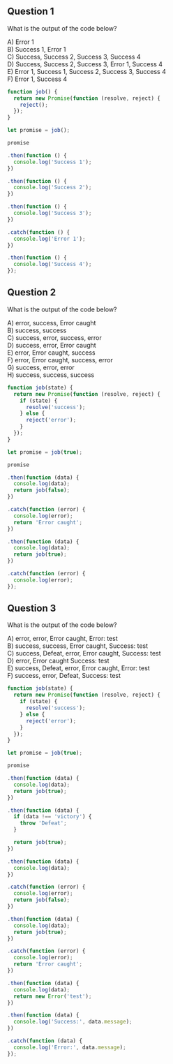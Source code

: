 ## Question 1

What is the output of the code below?

A\) Error 1 </br>
B\) Success 1, Error 1 </br>
C\) Success, Success 2, Success 3, Success 4 </br>
D\) Success, Success 2, Success 3, Error 1, Success 4 </br>
E\) Error 1, Success 1, Success 2, Success 3, Success 4 </br>
F\) Error 1, Success 4 </br>

```js
function job() {
  return new Promise(function (resolve, reject) {
    reject();
  });
}

let promise = job();

promise

.then(function () {
  console.log('Success 1');
})

.then(function () {
  console.log('Success 2');
})

.then(function () {
  console.log('Success 3');
})

.catch(function () {
  console.log('Error 1');
})

.then(function () {
  console.log('Success 4');
});
```

## Question 2

What is the output of the code below?

A\) error, success, Error caught </br>
B\) success, success </br>
C\) success, error, success, error </br>
D\) success, error, Error caught </br>
E\) error, Error caught, success </br>
F\) error, Error caught, success, error </br>
G\) success, error, error </br>
H\) success, success, success </br>

```js
function job(state) {
  return new Promise(function (resolve, reject) {
    if (state) {
      resolve('success');
    } else {
      reject('error');
    }
  });
}

let promise = job(true);

promise

.then(function (data) {
  console.log(data);
  return job(false);
})

.catch(function (error) {
  console.log(error);
  return 'Error caught';
})

.then(function (data) {
  console.log(data);
  return job(true);
})

.catch(function (error) {
  console.log(error);
});
```

## Question 3

What is the output of the code below?

A\) error, error, Error caught, Error: test </br>
B\) success, success, Error caught, Success: test </br>
C\) success, Defeat, error, Error caught, Success: test </br>
D\) error, Error caught Success: test </br>
E\) success, Defeat, error, Error caught, Error: test </br>
F\) success, error, Defeat, Success: test </br>

```js
function job(state) {
  return new Promise(function (resolve, reject) {
    if (state) {
      resolve('success');
    } else {
      reject('error');
    }
  });
}

let promise = job(true);

promise

.then(function (data) {
  console.log(data);
  return job(true);
})

.then(function (data) {
  if (data !== 'victory') {
    throw 'Defeat';
  }

  return job(true);
})

.then(function (data) {
  console.log(data);
})

.catch(function (error) {
  console.log(error);
  return job(false);
})

.then(function (data) {
  console.log(data);
  return job(true);
})

.catch(function (error) {
  console.log(error);
  return 'Error caught';
})

.then(function (data) {
  console.log(data);
  return new Error('test');
})

.then(function (data) {
  console.log('Success:', data.message);
})

.catch(function (data) {
  console.log('Error:', data.message);
});
```